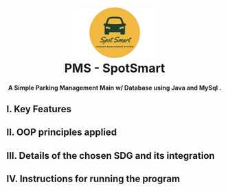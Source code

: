 
<h1 align="center">
  <br>
 <img src="https://github.com/ChesterCalog/PMS---SpotSmart/blob/main/images/pms_logo.png" alt="SpotSmart" width="200"></a>
  <br>
  PMS - SpotSmart
  <br>
</h1>

<h4 align="center">A Simple Parking Management Main w/ Database using Java and MySql </a>.</h4>

## I. Key Features

## II. OOP principles applied

## III. Details of the chosen SDG and its integration

## IV. Instructions for running the program

